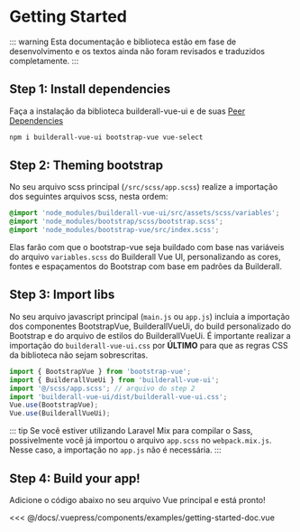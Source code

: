 # Getting Started

::: warning
Esta documentação e biblioteca estão em fase de desenvolvimento e os textos ainda não foram revisados e traduzidos completamente.
:::

## Step 1: Install dependencies
Faça a instalação da biblioteca builderall-vue-ui e de suas [Peer Dependencies](https://nodejs.org/es/blog/npm/peer-dependencies/)

```bash
npm i builderall-vue-ui bootstrap-vue vue-select
```

## Step 2: Theming bootstrap

No seu arquivo scss principal (`/src/scss/app.scss`) realize a importação dos seguintes arquivos scss, nesta ordem:

```scss
@import 'node_modules/builderall-vue-ui/src/assets/scss/variables';
@import 'node_modules/bootstrap/scss/bootstrap.scss';
@import 'node_modules/bootstrap-vue/src/index.scss';
```

Elas farão com que o bootstrap-vue seja buildado com base nas variáveis do arquivo `variables.scss` do Builderall Vue UI, personalizando as cores, fontes e espaçamentos do Bootstrap com base em padrões da Builderall.

## Step 3: Import libs

No seu arquivo javascript principal (`main.js` ou `app.js`) incluia a importação dos componentes BootstrapVue, BuilderallVueUi, do build personalizado do Bootstrap e do arquivo de estilos do BuilderallVueUi. É importante realizar a importação do `builderall-vue-ui.css` por **ÚLTIMO** para que as regras CSS da biblioteca não sejam sobrescritas.
```js
import { BootstrapVue } from 'bootstrap-vue';
import { BuilderallVueUi } from 'builderall-vue-ui';
import '@/scss/app.scss'; // arquivo do step 2
import 'builderall-vue-ui/dist/builderall-vue-ui.css';
Vue.use(BootstrapVue);
Vue.use(BuilderallVueUi);
```
::: tip
Se você estiver utilizando Laravel Mix para compilar o Sass, possivelmente você já importou o arquivo `app.scss` no `webpack.mix.js`. Nesse caso, a importação no `app.js` não é necessária.
:::

## Step 4: Build your app!

Adicione o código abaixo no seu arquivo Vue principal e está pronto!

<SourceCode>
<<< @/docs/.vuepress/components/examples/getting-started-doc.vue
</SourceCode>